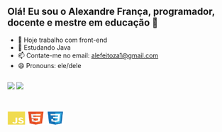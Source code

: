 ## Olá! Eu sou o Alexandre França, programador, docente e mestre em educação 👋

- 🔭 Hoje trabalho com front-end
- 🌱 Estudando Java
- 📫 Contate-me no email: alefeitoza1@gmail.com
- 😄 Pronouns: ele/dele
##
<div>
   <img height="180em" src="https://github-readme-stats.vercel.app/api?username=alexandrefeitoza&show_icons=true&theme=dracula&include_all_commits=true&count_private=true"/>
   <img height="180em" src="https://github-readme-stats.vercel.app/api/top-langs/?username=alexandrefeitoza&layout=compact&langs_count=16&theme=dracula"/>
</div>

##

<div style="display: inline_block"><br>
   <img align="center" alt="Ale-Js" height="30" width="40" src="https://raw.githubusercontent.com/devicons/devicon/master/icons/javascript/javascript-plain.svg">
   <img align="center" alt="Ale-HTML" height="30" width="40" src="https://raw.githubusercontent.com/devicons/devicon/master/icons/html5/html5-original.svg">
   <img align="center" alt="Ale-CSS" height="30" width="40" src="https://raw.githubusercontent.com/devicons/devicon/master/icons/css3/css3-original.svg">
 </div>
 
##

